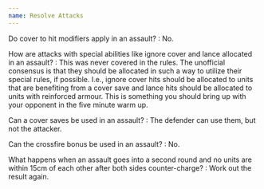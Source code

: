 ```yaml
---
name: Resolve Attacks
---
```

Do cover to hit modifiers apply in an assault?
: No.

How are attacks with special abilities like ignore cover and lance allocated in an assault?
: This was never covered in the rules. The unofficial consensus is that they should be allocated in such a way to utilize their special rules, if possible. I.e., ignore cover hits should be allocated to units that are benefiting from a cover save and lance hits should be allocated to units with reinforced armour. This is something you should bring up with your opponent in the five minute warm up.

Can a cover saves be used in an assault?
: The defender can use them, but not the attacker.

Can the crossfire bonus be used in an assault?
: No.

What happens when an assault goes into a second round and no units are within 15cm of each other after both sides counter-charge?
: Work out the result again.